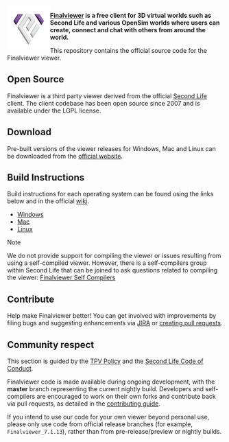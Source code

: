 <img align="left" width="100" height="100" src="doc/finalviewer_256.png" alt="Logo of Finalviewer viewer"/>

**[Finalviewer](https://www.finalviewerviewer.org) is a free client for 3D virtual worlds such as Second Life and various OpenSim worlds where users can create, connect and chat with others from around the world.**

This repository contains the official source code for the Finalviewer viewer.

## Open Source

Finalviewer is a third party viewer derived from the official [Second Life](https://github.com/secondlife/viewer) client. The client codebase has been open source since 2007 and is available under the LGPL license.

## Download

Pre-built versions of the viewer releases for Windows, Mac and Linux can be downloaded from the [official website](https://www.finalviewerviewer.org/choose-your-platform/).

## Build Instructions

Build instructions for each operating system can be found using the links below and in the official [wiki](https://wiki.finalviewerviewer.org).

- [Windows](doc/building_windows.md)
- [Mac](doc/building_macos.md)
- [Linux](doc/building_linux.md)

> [!NOTE]
> We do not provide support for compiling the viewer or issues resulting from using a self-compiled viewer. However, there is a self-compilers group within Second Life that can be joined to ask questions related to compiling the viewer: [Finalviewer Self Compilers](https://tinyurl.com/finalviewer-self-compilers)

## Contribute

Help make Finalviewer better! You can get involved with improvements by filing bugs and suggesting enhancements via [JIRA](https://jira.finalviewerviewer.org) or [creating pull requests](CONTRIBUTING.md).

## Community respect

This section is guided by the [TPV Policy](https://secondlife.com/corporate/third-party-viewers) and the [Second Life Code of Conduct](https://github.com/secondlife/viewer?tab=coc-ov-file).

Finalviewer code is made available during ongoing development, with the **master** branch representing the current nightly build. Developers and self-compilers are encouraged to work on their own forks and contribute back via pull requests, as detailed in the [contributing guide](CONTRIBUTING.md).

If you intend to use our code for your own viewer beyond personal use, please only use code from official release branches (for example, `Finalviewer_7.1.13`), rather than from pre-release/preview or nightly builds.
